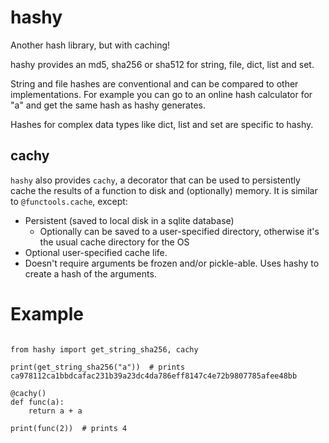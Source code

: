 # hashy

Another hash library, but with caching!

hashy provides an md5, sha256 or sha512 for string, file, dict, list and set.

String and file hashes are conventional and can be compared to other implementations. For example
you can go to an online hash calculator for "a" and get the same hash as hashy generates.

Hashes for complex data types like dict, list and set are specific to hashy.

## cachy

`hashy` also provides `cachy`, a decorator that can be used to persistently cache the results of a function to 
disk and (optionally) memory. It is similar to `@functools.cache`, except:

- Persistent (saved to local disk in a sqlite database)
  - Optionally can be saved to a user-specified directory, otherwise it's the usual cache directory for the OS
- Optional user-specified cache life.
- Doesn't require arguments be frozen and/or pickle-able. Uses hashy to create a hash of the arguments.


# Example

```

from hashy import get_string_sha256, cachy

print(get_string_sha256("a"))  # prints ca978112ca1bbdcafac231b39a23dc4da786eff8147c4e72b9807785afee48bb

@cachy()
def func(a):
    return a + a

print(func(2))  # prints 4

```
